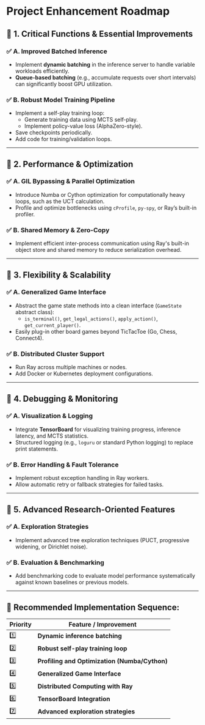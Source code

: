 # Project Enhancement Roadmap

## 🚩 **1\. Critical Functions & Essential Improvements**

### ✅ **A. Improved Batched Inference**
- Implement **dynamic batching** in the inference server to handle variable workloads efficiently.
- **Queue-based batching** (e.g., accumulate requests over short intervals) can significantly boost GPU utilization.

### ✅ **B. Robust Model Training Pipeline**
- Implement a self-play training loop:
  - Generate training data using MCTS self-play.
  - Implement policy-value loss (AlphaZero-style).
- Save checkpoints periodically.
- Add code for training/validation loops.

---

## 🚩 **2\. Performance & Optimization**

### ✅ **A. GIL Bypassing & Parallel Optimization**
- Introduce Numba or Cython optimization for computationally heavy loops, such as the UCT calculation.
- Profile and optimize bottlenecks using `cProfile`, `py-spy`, or Ray’s built-in profiler.

### ✅ **B. Shared Memory & Zero-Copy**
- Implement efficient inter-process communication using Ray's built-in object store and shared memory to reduce serialization overhead.

---

## 🚩 **3\. Flexibility & Scalability**

### ✅ **A. Generalized Game Interface**
- Abstract the game state methods into a clean interface (`GameState` abstract class):
  - `is_terminal()`, `get_legal_actions()`, `apply_action()`, `get_current_player()`.
- Easily plug-in other board games beyond TicTacToe (Go, Chess, Connect4).

### ✅ **B. Distributed Cluster Support**
- Run Ray across multiple machines or nodes.
- Add Docker or Kubernetes deployment configurations.

---

## 🚩 **4\. Debugging & Monitoring**

### ✅ **A. Visualization & Logging**
- Integrate **TensorBoard** for visualizing training progress, inference latency, and MCTS statistics.
- Structured logging (e.g., `loguru` or standard Python logging) to replace print statements.

### ✅ **B. Error Handling & Fault Tolerance**
- Implement robust exception handling in Ray workers.
- Allow automatic retry or fallback strategies for failed tasks.

---

## 🚩 **5\. Advanced Research-Oriented Features**

### ✅ **A. Exploration Strategies**
- Implement advanced tree exploration techniques (PUCT, progressive widening, or Dirichlet noise).

### ✅ **B. Evaluation & Benchmarking**
- Add benchmarking code to evaluate model performance systematically against known baselines or previous models.

---

## 🚩 **Recommended Implementation Sequence:**

| Priority | Feature / Improvement                       |
|----------|---------------------------------------------|
| 1️⃣      | **Dynamic inference batching**              |
| 2️⃣      | **Robust self-play training loop**          |
| 3️⃣      | **Profiling and Optimization (Numba/Cython)**|
| 4️⃣      | **Generalized Game Interface**              |
| 5️⃣      | **Distributed Computing with Ray**          |
| 6️⃣      | **TensorBoard Integration**                 |
| 7️⃣      | **Advanced exploration strategies**         |
